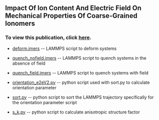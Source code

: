 ## Impact Of Ion Content And Electric Field On Mechanical Properties Of Coarse-Grained Ionomers
### To view this publication, click [here](https://aip.scitation.org/doi/10.1063/1.5029260). 

- [deform.imers](https://github.com/hall-polymers/published-work/blob/master/2018-sampath2018impact/deform.imers) -- LAMMPS script to deform systems

- [quench_nofield.imers](https://github.com/hall-polymers/published-work/blob/master/2018-sampath2018impact/quench_nofield.imers) -- LAMMPS script to quench systems in the absence of field

- [quench_field.imers](https://github.com/hall-polymers/published-work/blob/master/2018-sampath2018impact/quench_field.imers) -- LAMMPS script to quench systems with field

- [orientation_e2eV2.py](https://github.com/hall-polymers/published-work/blob/master/2018-sampath2018impact/orientation_e2ev2.py) -- python script used with sort.py to calculate orientation parameter

- [sort.py](https://github.com/hall-polymers/published-work/blob/master/2018-sampath2018impact/sort.py) -- python script to sort the LAMMPS trajectory specifically for the orientation parameter script

- [s_k.py](https://github.com/hall-polymers/published-work/blob/master/2018-sampath2018impact/s_k.py) -- python script to calculate anisotropic structure factor